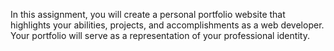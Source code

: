 In this assignment, you will create a personal portfolio website that highlights your abilities, projects, and accomplishments as a web developer. Your portfolio will serve as a representation of your professional identity.
